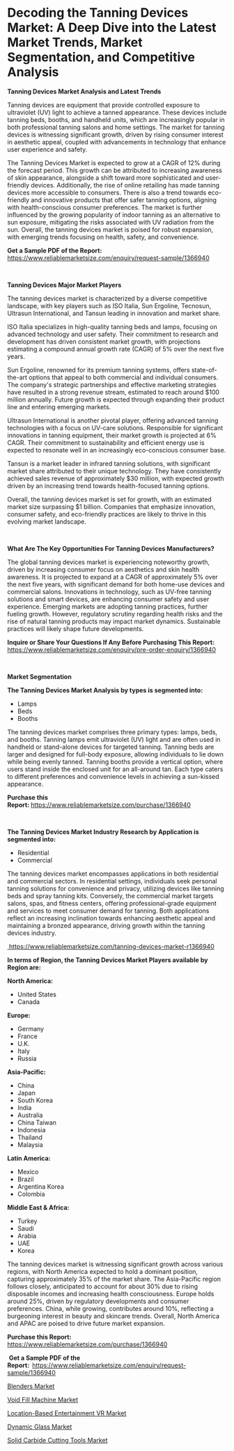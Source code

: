<p><h1>Decoding the Tanning Devices Market: A Deep Dive into the Latest Market Trends, Market Segmentation, and Competitive Analysis</h1></p><p><strong>Tanning Devices Market Analysis and Latest Trends</strong></p>
<p><p>Tanning devices are equipment that provide controlled exposure to ultraviolet (UV) light to achieve a tanned appearance. These devices include tanning beds, booths, and handheld units, which are increasingly popular in both professional tanning salons and home settings. The market for tanning devices is witnessing significant growth, driven by rising consumer interest in aesthetic appeal, coupled with advancements in technology that enhance user experience and safety.</p><p>The Tanning Devices Market is expected to grow at a CAGR of 12% during the forecast period. This growth can be attributed to increasing awareness of skin appearance, alongside a shift toward more sophisticated and user-friendly devices. Additionally, the rise of online retailing has made tanning devices more accessible to consumers. There is also a trend towards eco-friendly and innovative products that offer safer tanning options, aligning with health-conscious consumer preferences. The market is further influenced by the growing popularity of indoor tanning as an alternative to sun exposure, mitigating the risks associated with UV radiation from the sun. Overall, the tanning devices market is poised for robust expansion, with emerging trends focusing on health, safety, and convenience.</p></p>
<p><strong>Get a Sample PDF of the Report:&nbsp;</strong> <a href="https://www.reliablemarketsize.com/enquiry/request-sample/1366940?utm_campaign=2034&utm_medium=2&utm_source=Github&utm_content=ia&utm_term=22032025&utm_id=tanning-devices">https://www.reliablemarketsize.com/enquiry/request-sample/1366940</a></p>
<p>&nbsp;</p>
<p><strong>Tanning Devices Major Market Players</strong></p>
<p><p>The tanning devices market is characterized by a diverse competitive landscape, with key players such as ISO Italia, Sun Ergoline, Tecnosun, Ultrasun International, and Tansun leading in innovation and market share. </p><p>ISO Italia specializes in high-quality tanning beds and lamps, focusing on advanced technology and user safety. Their commitment to research and development has driven consistent market growth, with projections estimating a compound annual growth rate (CAGR) of 5% over the next five years.</p><p>Sun Ergoline, renowned for its premium tanning systems, offers state-of-the-art options that appeal to both commercial and individual consumers. The company's strategic partnerships and effective marketing strategies have resulted in a strong revenue stream, estimated to reach around $100 million annually. Future growth is expected through expanding their product line and entering emerging markets.</p><p>Ultrasun International is another pivotal player, offering advanced tanning technologies with a focus on UV-care solutions. Responsible for significant innovations in tanning equipment, their market growth is projected at 6% CAGR. Their commitment to sustainability and efficient energy use is expected to resonate well in an increasingly eco-conscious consumer base.</p><p>Tansun is a market leader in infrared tanning solutions, with significant market share attributed to their unique technology. They have consistently achieved sales revenue of approximately $30 million, with expected growth driven by an increasing trend towards health-focused tanning options.</p><p>Overall, the tanning devices market is set for growth, with an estimated market size surpassing $1 billion. Companies that emphasize innovation, consumer safety, and eco-friendly practices are likely to thrive in this evolving market landscape.</p></p>
<p>&nbsp;</p>
<p><strong>What Are The Key Opportunities For Tanning Devices Manufacturers?</strong></p>
<p><p>The global tanning devices market is experiencing noteworthy growth, driven by increasing consumer focus on aesthetics and skin health awareness. It is projected to expand at a CAGR of approximately 5% over the next five years, with significant demand for both home-use devices and commercial salons. Innovations in technology, such as UV-free tanning solutions and smart devices, are enhancing consumer safety and user experience. Emerging markets are adopting tanning practices, further fueling growth. However, regulatory scrutiny regarding health risks and the rise of natural tanning products may impact market dynamics. Sustainable practices will likely shape future developments.</p></p>
<p><strong>Inquire or Share Your Questions If Any Before Purchasing This Report:</strong> <a href="https://www.reliablemarketsize.com/enquiry/pre-order-enquiry/1366940?utm_campaign=2034&utm_medium=2&utm_source=Github&utm_content=ia&utm_term=22032025&utm_id=tanning-devices">https://www.reliablemarketsize.com/enquiry/pre-order-enquiry/1366940</a></p>
<p>&nbsp;</p>
<p><strong>Market Segmentation</strong></p>
<p><strong>The Tanning Devices Market Analysis by types is segmented into:</strong></p>
<p><ul><li>Lamps</li><li>Beds</li><li>Booths</li></ul></p>
<p><p>The tanning devices market comprises three primary types: lamps, beds, and booths. Tanning lamps emit ultraviolet (UV) light and are often used in handheld or stand-alone devices for targeted tanning. Tanning beds are larger and designed for full-body exposure, allowing individuals to lie down while being evenly tanned. Tanning booths provide a vertical option, where users stand inside the enclosed unit for an all-around tan. Each type caters to different preferences and convenience levels in achieving a sun-kissed appearance.</p></p>
<p><strong>Purchase this Report:&nbsp;</strong><a href="https://www.reliablemarketsize.com/purchase/1366940?utm_campaign=2034&utm_medium=2&utm_source=Github&utm_content=ia&utm_term=22032025&utm_id=tanning-devices">https://www.reliablemarketsize.com/purchase/1366940</a></p>
<p>&nbsp;</p>
<p><strong>The Tanning Devices Market Industry Research by Application is segmented into:</strong></p>
<p><ul><li>Residential</li><li>Commercial</li></ul></p>
<p><p>The tanning devices market encompasses applications in both residential and commercial sectors. In residential settings, individuals seek personal tanning solutions for convenience and privacy, utilizing devices like tanning beds and spray tanning kits. Conversely, the commercial market targets salons, spas, and fitness centers, offering professional-grade equipment and services to meet consumer demand for tanning. Both applications reflect an increasing inclination towards enhancing aesthetic appeal and maintaining a bronzed appearance, driving growth within the tanning devices industry.</p></p>
<p><a href="https://www.reliablemarketsize.com/tanning-devices-market-r1366940?utm_campaign=2034&utm_medium=2&utm_source=Github&utm_content=ia&utm_term=22032025&utm_id=tanning-devices">&nbsp;https://www.reliablemarketsize.com/tanning-devices-market-r1366940</a></p>
<p><strong>In terms of Region, the Tanning Devices Market Players available by Region are:</strong></p>
<p>
    <p> <strong> North America: </strong>
        <ul>
            <li>United States</li>
            <li>Canada</li>
        </ul>
        </p> 
    <p> <strong> Europe: </strong>
        <ul>
            <li>Germany</li>
            <li>France</li>
            <li>U.K.</li>
            <li>Italy</li>
            <li>Russia</li>
        </ul>
        </p> 
    <p> <strong> Asia-Pacific: </strong>
        <ul>
            <li>China</li>
            <li>Japan</li>
            <li>South Korea</li>
            <li>India</li>
            <li>Australia</li>
            <li>China Taiwan</li>
            <li>Indonesia</li>
            <li>Thailand</li>
            <li>Malaysia</li>
        </ul>
        </p> 
    <p> <strong> Latin America: </strong>
        <ul>
            <li>Mexico</li>
            <li>Brazil</li>
            <li>Argentina Korea</li>
            <li>Colombia</li>
        </ul>
        </p> 
    <p> <strong> Middle East & Africa: </strong>
        <ul>
            <li>Turkey</li>
            <li>Saudi</li>
            <li>Arabia</li>
            <li>UAE</li>
            <li>Korea</li>
        </ul>
    </p>
    </p>
<p><p>The tanning devices market is witnessing significant growth across various regions, with North America expected to hold a dominant position, capturing approximately 35% of the market share. The Asia-Pacific region follows closely, anticipated to account for about 30% due to rising disposable incomes and increasing health consciousness. Europe holds around 25%, driven by regulatory developments and consumer preferences. China, while growing, contributes around 10%, reflecting a burgeoning interest in beauty and skincare trends. Overall, North America and APAC are poised to drive future market expansion.</p></p>
<p><strong>Purchase this Report: </strong><a href="https://www.reliablemarketsize.com/purchase/1366940?utm_campaign=2034&utm_medium=2&utm_source=Github&utm_content=ia&utm_term=22032025&utm_id=tanning-devices">https://www.reliablemarketsize.com/purchase/1366940</a></p>
<p>&nbsp;<strong>Get a Sample PDF of the Report:&nbsp;&nbsp;</strong><a href="https://www.reliablemarketsize.com/enquiry/request-sample/1366940?utm_campaign=2034&utm_medium=2&utm_source=Github&utm_content=ia&utm_term=22032025&utm_id=tanning-devices">https://www.reliablemarketsize.com/enquiry/request-sample/1366940</a></p>
<p><strong></strong></p>
<p><p><a href="https://www.linkedin.com/pulse/competitive-landscape-analysis-innovations-theblenders-pgiqe?utm_campaign=2034&utm_medium=2&utm_source=Github&utm_content=ia&utm_term=22032025&utm_id=tanning-devices">Blenders Market</a></p><p><a href="https://www.linkedin.com/pulse/growth-global-void-fill-machine-market-ananticipated10-8cgge?utm_campaign=2034&utm_medium=2&utm_source=Github&utm_content=ia&utm_term=22032025&utm_id=tanning-devices">Void Fill Machine Market</a></p><p><a href="https://github.com/yosenadhler/Market-Research-Report-List-1/blob/main/location-based-entertainment-vr-market.md?utm_campaign=2034&utm_medium=2&utm_source=Github&utm_content=ia&utm_term=22032025&utm_id=tanning-devices">Location-Based Entertainment VR Market</a></p><p><a href="https://github.com/achilekirwan/Market-Research-Report-List-1/blob/main/dynamic-glass-market.md?utm_campaign=2034&utm_medium=2&utm_source=Github&utm_content=ia&utm_term=22032025&utm_id=tanning-devices">Dynamic Glass Market</a></p><p><a href="https://www.linkedin.com/pulse/solid-carbide-cutting-tools-market-size-report-projected-2joze?utm_campaign=2034&utm_medium=2&utm_source=Github&utm_content=ia&utm_term=22032025&utm_id=tanning-devices">Solid Carbide Cutting Tools Market</a></p></p>